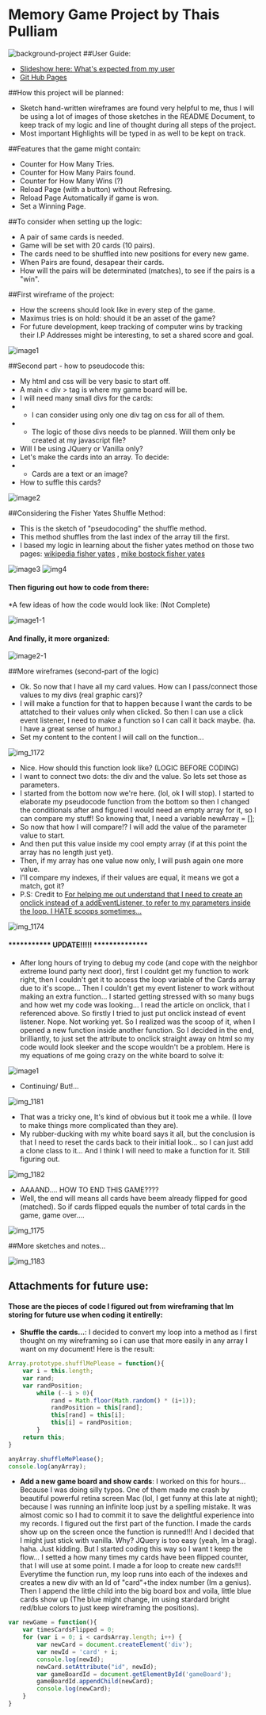 # Memory Game Project by Thais Pulliam
![background-project](https://cloud.githubusercontent.com/assets/14362520/11019635/3349e340-85cf-11e5-9933-2df11cee9fda.png)
##User Guide:
* [Slideshow here: What's expected from my user](https://docs.google.com/presentation/d/1I8mOQyyAIC2ZhsYQmUIwVUqbjyjy5E15e9z2d-T61oQ/pub?start=false&loop=false&delayms=3000)
* [Git Hub Pages](http://pulliam.github.io/memory-game/)

##How this project will be planned:
* Sketch hand-written wireframes are found very helpful to me, thus I will be using a lot of images of those sketches in the README Document, to keep track of my logic and line of thought during all steps of the project. 
* Most important Highlights will be typed in as well to be kept on track. 

##Features that the game might contain:
* Counter for How Many Tries.</li>
* Counter for How Many Pairs found.
* Counter for How Many Wins (?) 
* Reload Page (with a button) without Refresing.
* Reload Page Automatically if game is won. 
* Set a Winning Page.

##To consider when setting up the logic:
* A pair of same cards is needed. 
* Game will be set with 20 cards (10 pairs).
* The cards need to be shuffled into new positions for every new game. 
* When Pairs are found, desapear their cards. 
* How will the pairs will be determinated (matches), to see if the pairs is a "win".

##First wireframe of the project:
* How the screens should look like in every step of the game. 
* Maximus tries is on hold: should it be an asset of the game? 
* For future development, keep tracking of computer wins by tracking their I.P Addresses might be interesting, to set a shared score and goal. 

![image1](https://cloud.githubusercontent.com/assets/14362520/10981540/5a610990-83d6-11e5-9fd6-8b91df872b46.JPG)

##Second part - how to pseudocode this:
* My html and css will be very basic to start off. 
* A main < div > tag is where my game board will be.
* I will need many small divs for the cards: 
* * I can consider using only one div tag on css for all of them. 
* * The logic of those divs needs to be planned. Will them only be created at my javascript file?
* Will I be using JQuery or Vanilla only?
* Let's make the cards into an array. To decide:
* * Cards are a text or an image?
* How to suffle this cards?

![image2](https://cloud.githubusercontent.com/assets/14362520/10986774/f552183a-83fa-11e5-9d44-a22e08958f1d.JPG)

##Considering the Fisher Yates Shuffle Method:
* This is the sketch of "pseudocoding" the shuffle method. 
* This method shuffles from the last index of the array till the first.
* I based my logic in learning about the fisher yates method on those two pages:
[wikipedia fisher yates](https://en.wikipedia.org/wiki/Fisher%E2%80%93Yates_shuffle) , 
[mike bostock fisher yates](http://bost.ocks.org/mike/shuffle/)

![image3](https://cloud.githubusercontent.com/assets/14362520/10986916/3ff075f2-83fc-11e5-89a3-68de92375991.png)
![img4](https://cloud.githubusercontent.com/assets/14362520/10986917/41386564-83fc-11e5-977a-4125a9b3cac5.png)

#### Then figuring out how to code from there: 
*A few ideas of how the code would look like: (Not Complete)

![image1-1](https://cloud.githubusercontent.com/assets/14362520/10987503/f73fb330-8401-11e5-8e31-30ef5fe362b4.JPG)

#### And finally, it more organized:

![image2-1](https://cloud.githubusercontent.com/assets/14362520/10987488/c9fcd178-8401-11e5-88bb-fddc7ce34051.JPG)

##More wireframes (second-part of the logic)

* Ok. So now that I have all my card values. How can I pass/connect those values to my divs (real graphic cars)? 
* I will make a function for that to happen because I want the cards to be attatched to their values only when clicked. So then I can use a click event listener, I need to make a function so I can call it back maybe. (ha. I have a great sense of humor.)
* Set my content to the content I will call on the function...

![img_1172](https://cloud.githubusercontent.com/assets/14362520/11017826/b9723d0a-857a-11e5-9840-e263a5e5d2b6.JPG)

* Nice. How should this function look like? (LOGIC BEFORE CODING)
* I want to connect two dots: the div and the value. So lets set those as parameters.
* I started from the bottom now we're here. (lol, ok I will stop). I started to elaborate my pseudocode function from the bottom so then I changed the conditionals after and figured I would need an empty array for it, so I can compare my stuff! So knowing that, I need a variable newArray = [];
* So now that how I will compare!? I will add the value of the parameter value to start.
* And then put this value inside my cool empty array (if at this point the array has no length just yet). 
* Then, if my array has one value now only, I will push again one more value. 
* I'll compare my indexes, if their values are equal, it means we got a match, got it? 
* P.S: Credit to [For helping me out understand that I need to create an onclick instead of a addEventListener, to refer to my parameters inside the loop. I HATE scoops sometimes...](http://toddmotto.com/attaching-event-handlers-to-dynamically-created-javascript-elements/)

![img_1174](https://cloud.githubusercontent.com/assets/14362520/11017827/bacf156a-857a-11e5-88a4-acfc06ab2165.JPG)

#### *********** **UPDATE!!!!!** **************
* After long hours of trying to debug my code (and cope with the neighbor extreme lound party next door), first I couldnt get my function to work right, then I couldn't get it to access the loop variable of the Cards array due to it's scope... Then I couldn't get my event listener to work without making an extra function... I started getting stressed with so many bugs and how wet my code was looking... I read the article on onclick, that I referenced above. So firstly I tried to just put onclick instead of event listener. Nope. Not working yet. So I realized was the scoop of it, when I opened a new function inside another function. So I decided in the end, brilliantly, to just set the attribute to onclick straight away on html so my code would look sleeker and the scope wouldn't be a problem. Here is my equations of me going crazy on the white board to solve it:

![image1](https://cloud.githubusercontent.com/assets/14362520/11018518/3d597e8e-859a-11e5-9a8c-165a6e292670.JPG)

* Continuing/ But!...

![img_1181](https://cloud.githubusercontent.com/assets/14362520/11017828/bc2f795e-857a-11e5-9684-b4a33f560c0a.JPG)

* That was a tricky one, It's kind of obvious but it took me a while. (I love to make things more complicated than they are).
* My rubber-ducking with my white board says it all, but the conclusion is that I need to reset the cards back to their initial look... so I can just add a clone class to it... And I think I will need to make a function for it. Still figuring out.

![img_1182](https://cloud.githubusercontent.com/assets/14362520/11017829/bd8337d2-857a-11e5-81a7-26fbe19a4abe.JPG)

* AAAAND.... HOW TO END THIS GAME????
* Well, the end will means all cards have beem already flipped for good (matched). So if cards flipped equals the number of total cards in the game, game over....

![img_1175](https://cloud.githubusercontent.com/assets/14362520/11017832/c3a104f0-857a-11e5-88aa-461fb531bfba.JPG)

##More sketches and notes...

![img_1183](https://cloud.githubusercontent.com/assets/14362520/11017830/c1a1d8b4-857a-11e5-8368-8b77b9b50739.JPG)

## Attachments for future use:
#### Those are the pieces of code I figured out from wireframing that Im storing for future use when coding it entirelly:

* **Shuffle the cards...**:
I decided to convert my loop into a method as I first thought on my wireframing so i can use that more easily in any array I want on my document! Here is the result:

```javascript
Array.prototype.shufflMePlease = function(){
    var i = this.length;
    var rand;
    var randPosition;
        while (--i > 0){
            rand = Math.floor(Math.random() * (i+1));
            randPosition = this[rand];
            this[rand] = this[i];
            this[i] = randPosition;
        }
    return this;
}

anyArray.shuffleMePlease();
console.log(anyArray);
```

* **Add a new game board and show cards**:
I worked on this for hours... Because I was doing silly typos. One of them made me crash by beautiful powerful retina screen Mac (lol, I get funny at this late at night); because I was running an infinite loop just by a spelling mistake. It was almost comic so I had to commit it to save the delightful experience into my records. 
I figured out the first part of the function. I made the cards show up on the screen once the function is runned!!! And I decided that I might just stick with vanilla. Why? JQuery is too easy (yeah, Im a brag). haha. Just kidding. 
But I started coding this way so I want t keep the flow...
I setted a how many times my cards have been flipped counter, that I will use at some point. I made a for loop to create new cards!!! Everytime the function run, my loop runs into each of the indexes and creates a new div with an Id of "card"+the index number (Im a genius). 
Then I append the little child into the big board box and voila, little blue cards show up (The blue might change, im using stardard bright red/blue colors to just keep wireframing the positions).

```javascript
var newGame = function(){
    var timesCardsFlipped = 0;
    for (var i = 0; i < cardsArray.length; i++) {
        var newCard = document.createElement('div');
        var newId = 'card' + i;
        console.log(newId);
        newCard.setAttribute("id", newId);
        var gameBoardId = document.getElementById('gameBoard');
        gameBoardId.appendChild(newCard);
        console.log(newCard);
    }  
}

```
